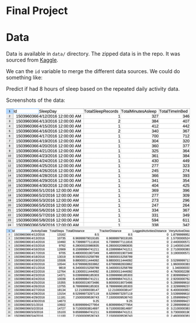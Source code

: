 # Final Project

# Data

Data is available in `data/` directory. The zipped data is in the repo. It was sourced from [Kaggle](https://www.kaggle.com/datasets/arashnic/fitbit?resource=download).

We can the `id` variable to merge the different data sources. We could do something like:

Predict if had 8 hours of sleep based on the repeated daily activity data.

Screenshots of the data: 

![data](data/img/Screenshot%202023-04-24%20at%207.29.54%20PM.png)
![data](data/img/Screenshot%202023-04-24%20at%207.30.03%20PM.png)
